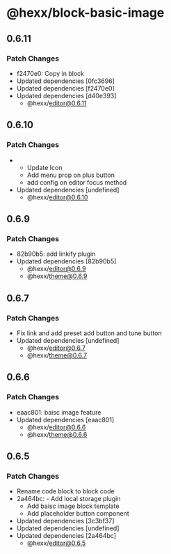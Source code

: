 # @hexx/block-basic-image

## 0.6.11

### Patch Changes

- f2470e0: Copy in block
- Updated dependencies [0fc3696]
- Updated dependencies [f2470e0]
- Updated dependencies [d40e393]
  - @hexx/editor@0.6.11

## 0.6.10

### Patch Changes

- - Update Icon
  - Add menu prop on plus button
  - add config on editor focus method
- Updated dependencies [undefined]
  - @hexx/editor@0.6.10

## 0.6.9

### Patch Changes

- 82b90b5: add linkify plugin
- Updated dependencies [82b90b5]
  - @hexx/editor@0.6.9
  - @hexx/theme@0.6.9

## 0.6.7

### Patch Changes

- Fix link and add preset add button and tune button
- Updated dependencies [undefined]
  - @hexx/editor@0.6.7
  - @hexx/theme@0.6.7

## 0.6.6

### Patch Changes

- eaac801: baisc image feature
- Updated dependencies [eaac801]
  - @hexx/editor@0.6.6
  - @hexx/theme@0.6.6

## 0.6.5

### Patch Changes

- Rename code block to block code
- 2a464bc: - Add local storage plugin
  - Add baisc image block template
  - Add placeholder button component
- Updated dependencies [3c3bf37]
- Updated dependencies [undefined]
- Updated dependencies [2a464bc]
  - @hexx/editor@0.6.5
